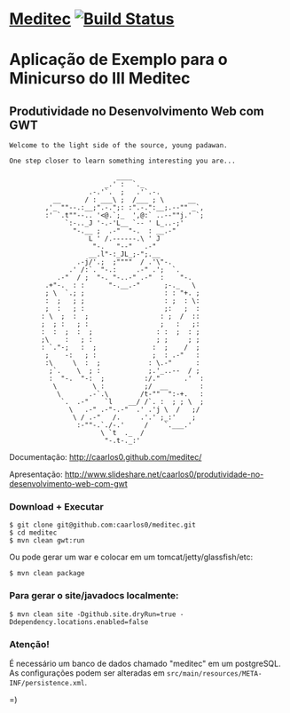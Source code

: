 [Meditec](http://caarlos0.github.com/meditec) [![Build Status](https://secure.travis-ci.org/caarlos0/meditec.png)](http://travis-ci.org/caarlos0/meditec)
=================

# Aplicação de Exemplo para o Minicurso do III Meditec
## Produtividade no Desenvolvimento Web com GWT



    Welcome to the light side of the source, young padawan.

    One step closer to learn something interesting you are...

                               ____
                            _.' :  `._
                        .-.'`.  ;   .'`.-.
               __      / : ___\ ;  /___ ; \      __
             ,'_ ""--.:__;".-.";: :".-.":__;.--"" _`,
             :' `.t""--.. '<@.`;_  ',@:` ..--""j.' `;
                  `:-.._J '-.-'L__ `-- ' L_..-;'
                    "-.__ ;  .-"  "-.  : __.-"
                        L ' /.------.\ ' J
                         "-.   "--"   .-"
                        __.l"-:_JL_;-";.__
                     .-j/'.;  ;""""  / .'\"-.
                   .' /:`. "-.:     .-" .';  `.
                .-"  / ;  "-. "-..-" .-"  :    "-.
             .+"-.  : :      "-.__.-"      ;-._   \
             ; \  `.; ;                    : : "+. ;
             :  ;   ; ;                    : ;  : \:
             ;  :   ; :                    ;:   ;  :
            : \  ;  :  ;                  : ;  /  ::
            ;  ; :   ; :                  ;   :   ;:
            :  :  ;  :  ;                : :  ;  : ;
            ;\    :   ; :                ; ;     ; ;
            : `."-;   :  ;              :  ;    /  ;
             ;    -:   ; :              ;  : .-"   :
             :\     \  :  ;            : \.-"      :
              ;`.    \  ; :            ;.'_..--  / ;
              :  "-.  "-:  ;          :/."      .'  :
               \         \ :          ;/  __        :
                \       .-`.\        /t-""  ":-+.   :
                 `.  .-"    `l    __/ /`. :  ; ; \  ;
                   \   .-" .-"-.-"  .' .'j \  /   ;/
                    \ / .-"   /.     .'.' ;_:'    ;
                     :-""-.`./-.'     /    `.___.'
                           \ `t  ._  /
                            "-.t-._:'



Documentação: http://caarlos0.github.com/meditec/

Apresentação: http://www.slideshare.net/caarlos0/produtividade-no-desenvolvimento-web-com-gwt

### Download + Executar

```
$ git clone git@github.com:caarlos0/meditec.git
$ cd meditec
$ mvn clean gwt:run
```

Ou pode gerar um war e colocar em um tomcat/jetty/glassfish/etc:

```
$ mvn clean package
```

### Para gerar o site/javadocs localmente:

```
$ mvn clean site -Dgithub.site.dryRun=true -Ddependency.locations.enabled=false
```

### Atenção!
É necessário um banco de dados chamado "meditec" em um postgreSQL. As configurações podem ser alteradas
em `src/main/resources/META-INF/persistence.xml`.

=)